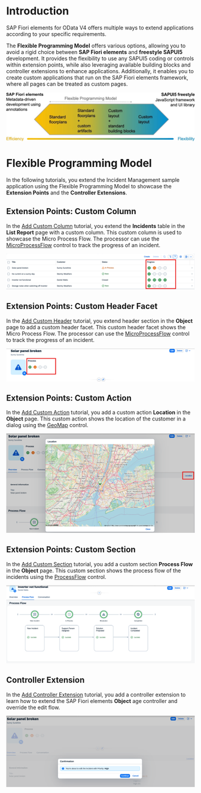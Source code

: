# Introduction

SAP Fiori elements for OData V4 offers multiple ways to extend applications according to your specific requirements.

The **Flexible Programming Model** offers various options, allowing you to avoid a rigid choice between **SAP Fiori elements** and **freestyle SAPUI5** development. It provides the flexibility to use any SAPUI5 coding or controls within extension points, while also leveraging available building blocks and controller extensions to enhance applications. Additionally, it enables you to create custom applications that run on the SAP Fiori elements framework, where all pages can be treated as custom pages.

![Flexible Programming Model](./images/intro.jpg)

# Flexible Programming Model

In the following tutorials, you extend the Incident Management sample application using the Flexible Programming Model to showcase the **Extension Points** and the **Controller Extensions**.

## Extension Points: Custom Column

In the [Add Custom Column](./custom-column.md) tutorial, you extend the **Incidents** table in the **List Report** page with a custom column. This custom column is used to showcase the Micro Process Flow. The processor can use the  [MicroProcessFlow](https://sapui5.hana.ondemand.com/#/api/sap.suite.ui.commons.MicroProcessFlow) control to track the progress of an incident. 

![Custom Column](./images/intro-custom-column.png)

## Extension Points: Custom Header Facet

In the [Add Custom Header](./custom-header.md) tutorial, you extend header section in the **Object** page to add a custom header facet. This custom header facet shows the Micro Process Flow. The processor can use the  [MicroProcessFlow](https://sapui5.hana.ondemand.com/#/api/sap.suite.ui.commons.MicroProcessFlow) control to track the progress of an incident.

![Custom Header](./images/intro-custom-header.png)

## Extension Points: Custom Action

In the [Add Custom Action](./custom-action.md) tutorial, you add a custom action **Location** in the **Object** page. This custom action shows the location of the customer in a dialog using the [GeoMap](https://sapui5.hana.ondemand.com/#/api/sap.ui.vbm.GeoMap) control.

![Custom Action](./images/intro-custom-action.png)

## Extension Points: Custom Section

In the [Add Custom Section](./custom-section.md) tutorial, you add a custom section **Process Flow** in the **Object** page. This custom section shows the process flow of the incidents using the [ProcessFlow](https://sapui5.hana.ondemand.com/#/api/sap.suite.ui.commons.ProcessFlow) control.

![Custom Section](./images/intro-custom-section.png)

## Controller Extension

In the [Add Controller Extension](./controller-extension.md) tutorial, you add a controller extension to learn how to extend the SAP Fiori elements **Object** age controller and override the edit flow.

![Edit flow](./images/intro-edit-flow.png)
